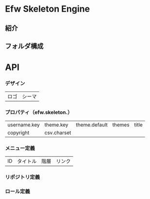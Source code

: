 # Efw Skeleton Engine
## 紹介
## フォルダ構成
# API
### デザイン
<table><tr><td>ロゴ</td><td>シーマ</td></tr></table>

### プロパティ（efw.skeleton.）
<table>
  <tr><td>username.key</td><td>theme.key</td><td>theme.default</td><td>themes</td><td>title</td></tr>
  <tr><td>copyright</td><td>csv.charset</td></tr>
</table>

### メニュー定義
<table>
  <tr><td>ID</td><td>タイトル</td><td>階層</td><td>リンク</td></tr>
</table>

### リポジトリ定義
### ロール定義
